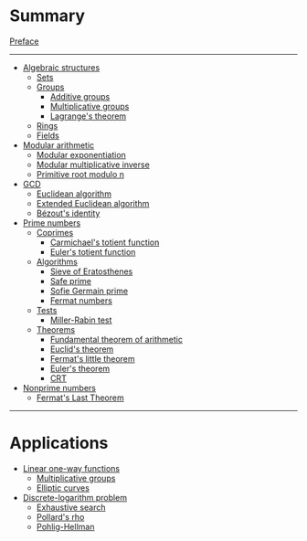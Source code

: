 # Summary

[Preface](./index.md)

---

- [Algebraic structures]()
  - [Sets]()
  - [Groups](./groups/index.md)
    - [Additive groups]()
    - [Multiplicative groups](./groups/multiplicative.md)
    - [Lagrange's theorem](./groups/langranges-theorem.md)
  - [Rings](./rings.md)
  - [Fields](./fields.md)
- [Modular arithmetic](./modular-arithmetic/index.md)
  - [Modular exponentiation](./modular-arithmetic/modular-exponentiation.md)
  - [Modular multiplicative inverse](./modular-arithmetic/modular-multiplicative-inverse.md)
  - [Primitive root modulo n](./modular-arithmetic/primitive-root-modulo-n.md)
- [GCD](./gcd.md)
    - [Euclidean algorithm]()
    - [Extended Euclidean algorithm]()
    - [Bézout's identity](./bézouts-identity.md)
- [Prime numbers](./prime-numbers/index.md)
    - [Coprimes](./prime-numbers/coprimes.md)
      - [Carmichael's totient function](./carmichael-function.md)
      - [Euler's totient function](./eulers-totient-function.md)
    - [Algorithms](./prime-numbers/algorithms.md)
      - [Sieve of Eratosthenes]()
      - [Safe prime]()
      - [Sofie Germain prime]()
      - [Fermat numbers](./prime-numbers/fermat-numbers.md)
    - [Tests]()
      - [Miller-Rabin test]()
    - [Theorems]()
      - [Fundamental theorem of arithmetic](./fundamental-theorem-of-arithmetic.md)
      - [Euclid's theorem](./prime-numbers/euclids-theorem.md)
      - [Fermat's little theorem](./prime-numbers/fermats-little-theorem.md)
      - [Euler's theorem](./prime-numbers/eulers-theorem.md)
      - [CRT](./prime-numbers/crt.md)
- [Nonprime numbers]()
  - [Fermat's Last Theorem](./fermats-last-theorem.md)
---

# Applications

- [Linear one-way functions]()
  - [Multiplicative groups]()
  - [Elliptic curves](./elliptic-curves/index.md)
- [Discrete-logarithm problem]()
  - [Exhaustive search]()
  - [Pollard's rho]()
  - [Pohlig-Hellman]()
